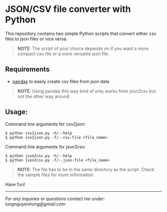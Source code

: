 ﻿# JSON/CSV file converter with Python

This repository contains two simple Python scripts that convert either csv files to json files or vice versa. 

> **NOTE**: The script of your choice depends on if you want a more compact csv file or a more versatile json file.

## Requirements

- [pandas](https://pypi.org/project/pandas/) to easily create csv files from json data

> **NOTE**: Using pandas this way kind of only works from json2csv but not the other way around.

## Usage:

Command line arguments for csv2json:
```
$ python csv2json.py -h/--help
$ python csv2json.py -f/--csv-file <file_name> 
```
Command line arguments for json2csv:
```
$ python json2csv.py -h/--help
$ python json2csv.py -f/--json-file <file_name>
```

> **NOTE**: The file has to be in the same directory as the script. Check the sample files for more information.

Have fun!
___

_For any inquiries or questions contact me under: lungnguyenhung@gmail.com_


